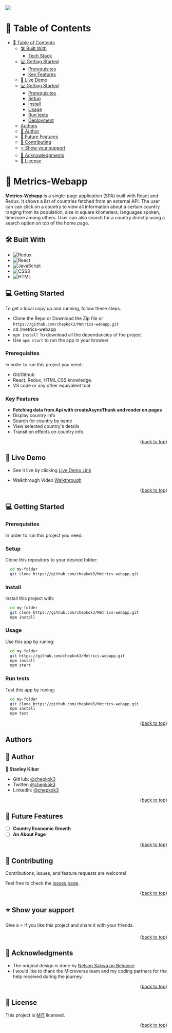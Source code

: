 <a name="readme-top"></a>

![](https://img.shields.io/badge/Microverse-blueviolet)

# 📗 Table of Contents

- [📗 Table of Contents](#-table-of-contents)
  - [🛠 Built With ](#-built-with-)
    - [Tech Stack ](#tech-stack-)
  - [💻 Getting Started ](#-getting-started-)
    - [Prerequisites](#prerequisites)
    - [Key Features ](#key-features-)
  - [🚀 Live Demo ](#-live-demo-)
  - [💻 Getting Started ](#-getting-started--1)
    - [Prerequisites](#prerequisites-1)
    - [Setup](#setup)
    - [Install](#install)
    - [Usage](#usage)
    - [Run tests](#run-tests)
    - [Deployment](#deployment)
  - [Authors](#authors)
  - [👥 Author ](#-author-)
  - [🔭 Future Features ](#-future-features-)
  - [🤝 Contributing ](#-contributing-)
  - [⭐️ Show your support ](#️-show-your-support-)
  - [🙏 Acknowledgments ](#-acknowledgments-)
  - [📝 License ](#-license-)

# 📖 Metrics-Webapp<a name="about-project"></a>

**Metrics-Webapp** is a single-page application (SPA) built with React and Redux. It shows a list of countries fetched from an external API. The user can can click on a country to view all information about a certain country ranging from its population, size in square kilometers, languages spoken, timezone among others. User can also search for a country directly using a search option on top of the home page.

## 🛠 Built With <a name="built-with"></a>

- ![Redux](https://img.shields.io/badge/-Redux-1d1919?style=flat&logo=redux)
- ![React](https://img.shields.io/badge/-React-000000?style=flat&logo=react)
- ![JavaScript](https://img.shields.io/badge/-JavaScript-000000?style=flat&logo=javascript)
- ![CSS3](https://img.shields.io/badge/-CSS3-000000?style=flat&logo=css3&logoColor=ffffff&labelColor=1572B6)
- ![HTML](https://img.shields.io/badge/-HTML-000000?style=flat&logo=html)

## 💻 Getting Started <a name="getting-started"></a>

To get a local copy up and running, follow these steps.

- Clone the Repo or Download the Zip file or `https://github.com/chepkok3/Metrics-webapp.git`
- cd /metrics-webapp
- `npm install` To download all the dependancies of the project
- Use `npm start` to run the app in your browser

### Prerequisites

In order to run this project you need:

- Git/Github
- React, Redux, HTML,CSS knowledge.
- VS code or any other equivalent tool.

### Key Features <a name="key-features"></a>

- **Fetching data from Api with createAsyncThunk and render on pages**
- Display country info
- Search for country by name
- View selected country's details
- Transition effects on country info.

<p align="right">(<a href="#readme-top">back to top</a>)</p>

## 🚀 Live Demo <a name="live-demo"></a>

- See it live by clicking [Live Demo Link](https://quiet-croissant-9d8fdb.netlify.app/)

- Walkthrough Video [Walkthrough](https://www.loom.com/share/b598574a6e694cb7a28ea107b278372b)

<p align="right">(<a href="#readme-top">back to top</a>)</p>

## 💻 Getting Started <a name="getting-started"></a>

### Prerequisites

In order to run this project you need:

### Setup

Clone this repository to your desired folder:

```sh
  cd my-folder
  git clone https://github.com/chepkok3/Metrics-webapp.git
```

### Install

Install this project with:

```sh
  cd my-folder
  git clone https://github.com/chepkok3/Metrics-webapp.git
  npm install
```

### Usage

Use this app by runing:

```sh
  cd my-folder
  git https://github.com/chepkok3/Metrics-webapp.git
  npm install
  npm start
```

### Run tests

Test this app by runing:

```sh
  cd my-folder
  git clone https://github.com/chepkok3/Metrics-webapp.git
  npm install
  npm test
```

<p align="right">(<a href="#readme-top">back to top</a>)</p>

## Authors

## 👥 Author <a name="author"></a>

👤 **Stanley Kibor**

- GitHub: [@chepkok3](https://github.com/chepkok3)
- Twitter: [@chepkok3](https://twitter.com/home)
- LinkedIn: [@chepkok3](https://www.linkedin.com/in/kibor-stanley-350b8a123/)

<p align="right">(<a href="#readme-top">back to top</a>)</p>

## 🔭 Future Features <a name="future-features"></a>

- [ ] **Country Economic Growth**
- [ ] **An About Page**

<p align="right">(<a href="#readme-top">back to top</a>)</p>

## 🤝 Contributing <a name="contributing"></a>

Contributions, issues, and feature requests are welcome!

Feel free to check the [issues page](../../issues/).

<p align="right">(<a href="#readme-top">back to top</a>)</p>

## ⭐️ Show your support <a name="support"></a>

Give a ⭐️ if you like this project and share it with your friends.

<p align="right">(<a href="#readme-top">back to top</a>)</p>

## 🙏 Acknowledgments <a name="acknowledgements"></a>

- The original design is done by [Nelson Sakwa on Behance](https://www.behance.net/sakwadesignstudio)
- I would like to thank the Microverse team and my coding partners for the help received during the journey.

<p align="right">(<a href="#readme-top">back to top</a>)</p>

## 📝 License <a name="license"></a>

This project is [MIT](https://github.com/chepkok3/Metrics-webapp/blob/dev/MIT%20License) licensed.

<p align="right">(<a href="#readme-top">back to top</a>)</p>
